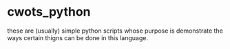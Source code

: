 # cwots_python

these are (usually) simple python scripts whose purpose is demonstrate
the ways certain thigns can be done in this language.
